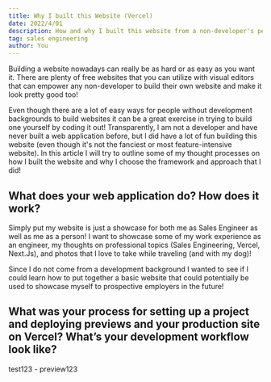 ```yaml
---
title: Why I built this Website (Vercel)
date: 2022/4/01
description: How and why I built this website from a non-developer's perspective
tag: sales engineering
author: You
---
```


Building a website nowadays can really be as hard or as easy as you want it.  There are plenty of free websites that you can utilize with visual editors that can empower any non-developer to build their own website and make it look pretty good too!

Even though there are a lot of easy ways for people without development backgrounds to build websites it can be a great exercise in trying to build one yourself by coding it out! Transparently, I am not a developer and have never built a web application before, but I did have a lot of fun building this website (even though it's not the fanciest or most feature-intensive website).  In this article I will try to outline some of my thought processes on how I built the website and why I choose the framework and approach that I did!

## What does your web application do? How does it work?

Simply put my website is just a showcase for both me as Sales Engineer as well as me as a person! I want to showcase some of my work experience as an engineer, my thoughts on professional topics (Sales Engineering, Vercel, Next.Js), and photos that I love to take while traveling (and with my dog)!

Since I do not come from a development background I wanted to see if I could learn how to put together a basic website that could potentially be used to showcase myself to prospective employers in the future!

## What was your process for setting up a project and deploying previews and your production site on Vercel? What’s your development workflow look like?

test123 - preview123

